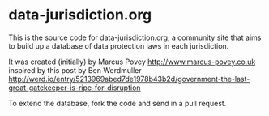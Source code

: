 data-jurisdiction.org
=====================

This is the source code for data-jurisdiction.org, a community site that aims to
build up a database of data protection laws in each jurisdiction. 

It was created (initially) by Marcus Povey <http://www.marcus-povey.co.uk> inspired by
this post by Ben Werdmuller <http://werd.io/entry/5213969abed7de1978b43b2d/government-the-last-great-gatekeeper-is-ripe-for-disruption>

To extend the database, fork the code and send in a pull request.